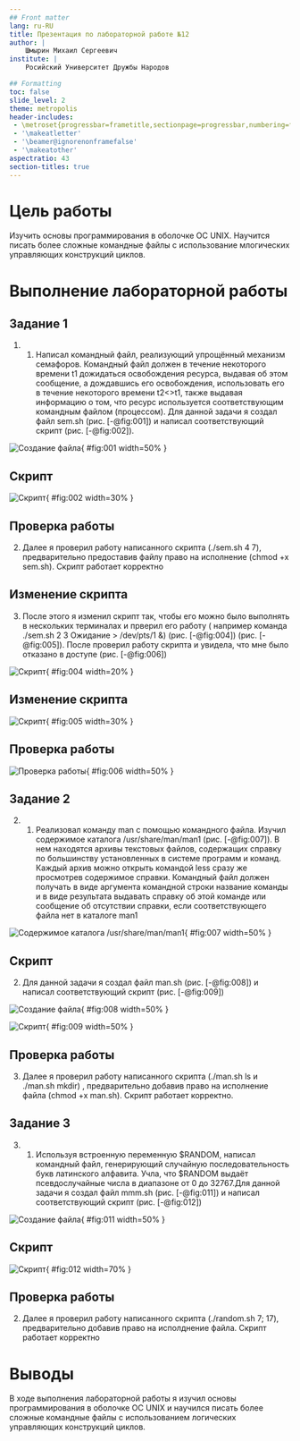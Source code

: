 ```yaml
---
## Front matter
lang: ru-RU
title: Презентация по лабораторной работе №12
author: |
	Шмырин Михаил Сергеевич
institute: |
	Росийский Университет Дружбы Народов

## Formatting
toc: false
slide_level: 2
theme: metropolis
header-includes: 
 - \metroset{progressbar=frametitle,sectionpage=progressbar,numbering=fraction}
 - '\makeatletter'
 - '\beamer@ignorenonframefalse'
 - '\makeatother'
aspectratio: 43
section-titles: true
---
```


# Цель работы

Изучить основы программирования в оболочке ОС UNIX. Научится писать более сложные командные файлы с использование млогических управляющих конструкций циклов.

# Выполнение лабораторной работы

## Задание 1

1. 1) Написал командный файл, реализующий упрощённый механизм семафоров. Командный файл должен в течение некоторого времени t1 дожидаться освобождения ресурса, выдавая об этом сообщение, а дождавшись его освобождения, использовать его в течение некоторого времени t2<>t1, также выдавая информацию о том, что ресурс используется соответствующим командным файлом (процессом). Для данной задачи я создал файл sem.sh (рис. [-@fig:001]) и написал соответствующий скрипт (рис. [-@fig:002]).

![Создание файла](image/1.png){ #fig:001 width=50% }

## Скрипт

![Скрипт](image/pr11.png){ #fig:002 width=30% }

## Проверка работы

2) Далее я проверил работу написанного скрипта (./sem.sh 4 7), предварительно предоставив файлу право на исполнение (chmod +x sem.sh). Скрипт работает корректно 


## Изменение скрипта

  3) После этого я изменил скрипт так, чтобы его можно было выполнять в нескольких терминалах и прверил его работу ( например команда ./sem.sh 2 3 Ожидание > /dev/pts/1 &) (рис. [-@fig:004]) (рис. [-@fig:005]). После проверил работу скрипта и увидела, что мне было отказано в доступе (рис. [-@fig:006])
  
![Скрипт](image/pr12.png){ #fig:004 width=20% }

## Изменение скрипта

![Скрипт](image/pr13.png){ #fig:005 width=30% }

## Проверка работы

![Проверка работы](image/3.png){ #fig:006 width=50% }

## Задание 2

2. 1) Реализовал команду man с помощью командного файла. Изучил содержимое каталога /usr/share/man/man1 (рис. [-@fig:007]). В нем находятся архивы текстовых файлов, содержащих справку по большинству установленных в системе программ и команд. Каждый архив можно открыть командой less сразу же просмотрев содержимое справки. Командный файл должен получать в виде аргумента командной строки название команды и в виде результата выдавать справку об этой команде или сообщение об отсутствии справки, если соответствующего файла нет в каталоге man1

![Содержимое каталога /usr/share/man/man1](image/4.png){ #fig:007 width=50% }

## Скрипт

2) Для данной задачи я создал файл man.sh (рис. [-@fig:008]) и написал соответствующий скрипт (рис. [-@fig:009])

![Создание файла](image/5.png){ #fig:008 width=50% }

![Скрипт](image/pr21.png){ #fig:009 width=50% }

## Проверка работы

 3) Далее я проверил работу написанного скрипта (./man.sh ls и ./man.sh mkdir) , предварительно добавив право на исполнение файла (chmod +x man.sh). Скрипт работает корректно.
  

## Задание 3

3. 1) Используя встроенную переменную $RANDOM, написал командный файл, генерирующий случайную последовательность букв латинского алфавита. Учла, что $RANDOM выдаёт псевдослучайные числа в диапазоне от 0 до 32767.Для данной задачи я создал файл mmm.sh (рис. [-@fig:011]) и написал соответствующий скрипт (рис. [-@fig:012])

![Создание файла](image/7.png){ #fig:011 width=50% }

## Скрипт

![Скрипт](image/pr31.png){ #fig:012 width=70% }

## Проверка работы

2) Далее я проверил работу написанного скрипта (./random.sh 7; 17), предварительно добавив право на исполднение файла. Скрипт работает корректно



# Выводы

В ходе выполнения лабораторной работы я изучил основы программирования в оболочке ОС UNIX и научился писать более сложные командные файлы с использованием логических управляющих конструкций циклов.





